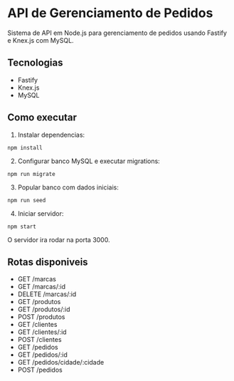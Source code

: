 # API de Gerenciamento de Pedidos

Sistema de API em Node.js para gerenciamento de pedidos usando Fastify e Knex.js com MySQL.

## Tecnologias

- Fastify
- Knex.js
- MySQL

## Como executar

1. Instalar dependencias:
```
npm install
```

2. Configurar banco MySQL e executar migrations:
```
npm run migrate
```

3. Popular banco com dados iniciais:
```
npm run seed
```

4. Iniciar servidor:
```
npm start
```

O servidor ira rodar na porta 3000.

## Rotas disponiveis

- GET /marcas
- GET /marcas/:id  
- DELETE /marcas/:id
- GET /produtos
- GET /produtos/:id
- POST /produtos
- GET /clientes
- GET /clientes/:id
- POST /clientes
- GET /pedidos
- GET /pedidos/:id
- GET /pedidos/cidade/:cidade
- POST /pedidos